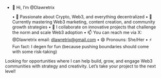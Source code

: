 - 👋 Hi, I’m @Dlawretrix

	•	👀 Passionate about Crypto, Web3, and everything decentralized
	•	🌱 Currently mastering Web3 marketing, content creation, and community growth strategies
	•	💼 I collaborate on innovative projects that challenge the norm and scale Web3 adoption
	•	📫 You can reach me via X: @Dlawretrix email: dlawretrix@gmail.com
	•	😄 Pronouns: She/Her
	•	⚡ Fun fact: I degen for fun (because pushing boundaries should come with some risk-taking)

Looking for opportunities where I can help build, grow, and engage Web3 communities with strategy and creativity. Let’s take your project to the next level!
<!---
Dlawretrix/Dlawretrix is a ✨ special ✨ repository because its `README.md` (this file) appears on your GitHub profile.
You can click the Preview link to take a look at your changes.
--->
